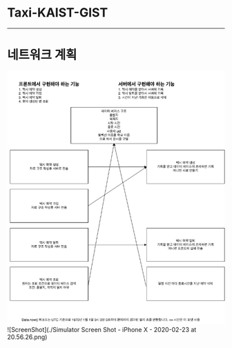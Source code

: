 # Taxi-KAIST-GIST
---
# 네트워크 계획
![NetworkBlueprint](./NetworkBlueprint.png)
![ScreenShot](./Simulator Screen Shot - iPhone X - 2020-02-23 at 20.56.26.png)

